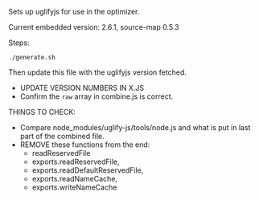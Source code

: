 Sets up uglifyjs for use in the optimizer.

Current embedded version: 2.6.1, source-map 0.5.3

Steps:

    ./generate.sh

Then update this file with the uglifyjs version fetched.

* UPDATE VERSION NUMBERS IN X.JS
* Confirm the `raw` array in combine.js is correct.

THINGS TO CHECK:

* Compare node_modules/uglify-js/tools/node.js and what
  is put in last part of the combined file.
* REMOVE these functions from the end:
    * readReservedFile
    * exports.readReservedFile,
    * exports.readDefaultReservedFile,
    * exports.readNameCache,
    * exports.writeNameCache
